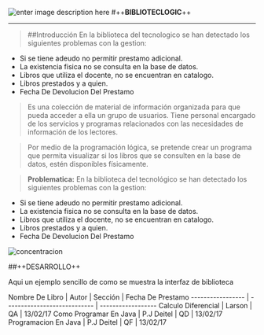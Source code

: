 ![enter image description here](https://lh3.googleusercontent.com/WWmZYN0Nj4SVgCeyMjdl4HlZ-4dwoN7YKy7ZuM30BN2usn_D9DHnp05_STjtUm7gcVRq0fQf=s250 "libros.jpg")
#++**BIBLIOTECLOGIC**++
- - -

>##Introducción
En la biblioteca del tecnologico se han detectado los siguientes problemas con la gestion:
- Si se tiene adeudo no permitir prestamo adicional.
- La existencia fisica no se consulta en la base de datos.
- Libros que utiliza el docente, no se encuentran en catalogo.
- Libros prestados y a quien.
- Fecha De Devolucion Del Prestamo

>Es una colección de material de información organizada para que pueda acceder a ella un grupo de usuarios. Tiene personal encargado de los servicios y programas relacionados con las necesidades de información de los lectores.

>Por medio de la programación lógica, se pretende crear un programa que permita visualizar si los libros que se consulten en la base de datos, estén disponibles físicamente.



> **Problematica:**
En la biblioteca del tecnológico se han detectado los siguientes problemas con la gestion:
- Si se tiene adeudo no permitir prestamo adicional.
- La existencia fisica no se consulta en la base de datos.
- Libros que utiliza el docente, no se encuentran en catalogo.
- Libros prestados y a quien.
- Fecha De Devolucion Del Prestamo

![concentracion](https://lh3.googleusercontent.com/-Htmd1CpC8WA/WMcucK4r08I/AAAAAAAAPSw/jIZGT4c64EM425yUTAE-UeexSLDF3NDNACLcB/s250/concentraci%25C3%25B3n.jpg "concentración.jpg")


##++DESARROLLO++

Aqui un ejemplo sencillo de como se muestra la interfaz de biblioteca 

 Nombre De Libro                 |      Autor       |    Sección       | Fecha De Prestamo
 ----------------- | ---------------------------- | ------------------
 Calculo Diferencial | Larson            | QA | 13/02/17
 Como Programar En Java          |  P.J Deitel          | QD | 13/02/17
 Programacion En Java          |  P.J Deitel          | QF | 13/02/17


